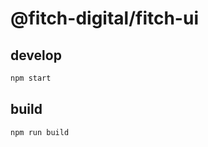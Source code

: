 @fitch-digital/fitch-ui
======

## develop
```bash
npm start
```

## build
```bash
npm run build
```
